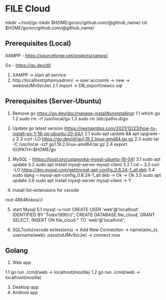 # FILE Cloud

<!-- linux -->
mkdir ~/root/go
mkdir $HOME/go/src/github.com/@github_name/
cd $HOME/go/src/github.com/@github_name/



## Prerequisites (Local)
XAMPP - https://sourceforge.net/projects/xampp/ 

Go    - https://go.dev/dl/

1. XAMPP -> start all service
2.  http://localhost/phpmyadmin/ -> user accounts -> new -> web(ndJMv9zrJw)
    2.1 import -> DB_export\newcc.sql

## Prerequisites (Server-Ubuntu)

1. Remove go https://go.dev/doc/manage-install#uninstalling)
  1.1 which go
  1.2 sudo rm -rf /usr/local/go
  1.3 sudo rm /etc/paths.d/go

2. Update go latest version (https://nextgentips.com/2021/12/23/how-to-install-go-1-18-on-ubuntu-20-04/)
  2.1 sudo apt update && apt upgrade -y
  2.2 curl -LO https://go.dev/dl/go1.19.2.linux-amd64.tar.gz
  2.3 sudo tar -C /usr/local -xzf go1.19.2.linux-amd64.tar.gz
  2.4 export GOPATH=$HOME/go

3. MySQL - (https://losst.pro/ustanovka-mysql-ubuntu-16-04)
  3.1 sudo apt update
  3.2 sudo apt install mysql-server mysql-client
  3.2.1 cd ~
  3.3 curl -LO https://dev.mysql.com/get/mysql-apt-config_0.8.24-1_all.deb
  3.4 sudo dpkg -i mysql-apt-config_0.8.24-1_all.deb -> Ok -> Ok
  3.5 sudo apt update
  3.6 sudo apt install mysql-server mysql-client -> Y

4. install list-extensions for vscode

root 4864Kokos///

5. start Mysql
  5.1 mysql -u root
  CREATE USER 'web'@'localhost' IDENTIFIED BY 'Todor1990///';
  CREATE DATABASE file_cloud;
  GRANT SELECT, INSERT ON file_cloud.*  TO 'web'@'localhost';


6. SQLTools(vscode extessions) -> Add New Connection -> name(alex_s); username(web); pass(ndJMv9zrJw) -> connect now


## Golang

1. Web app

  1.1 go run ./cmd/web -> localhost(mozilla)
  1.2 go run ./cmd/web -> localhost(mozilla)

3. Desktop app
4. Android app
